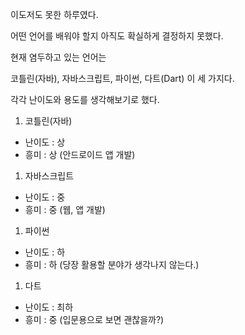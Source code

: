 이도저도 못한 하루였다.

어떤 언어를 배워야 할지 아직도 확실하게 결정하지 못했다.

현재 염두하고 있는 언어는

코틀린(자바), 자바스크립트, 파이썬, 다트(Dart) 이 세 가지다.

각각 난이도와 용도를 생각해보기로 했다.

1. 코틀린(자바)
  * 난이도 : 상
  * 흥미 : 상 (안드로이드 앱 개발)
1. 자바스크립트
  * 난이도 : 중
  * 흥미 : 중 (웹, 앱 개발) 
1. 파이썬
  * 난이도 : 하
  * 흥미 : 하 (당장 활용할 분야가 생각나지 않는다.)
1. 다트
  * 난이도 : 최하
  * 흥미 : 중 (입문용으로 보면 괜찮을까?)
  
